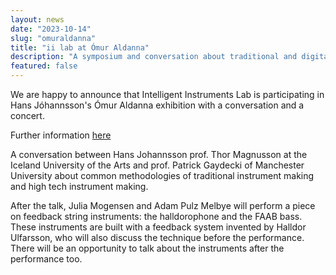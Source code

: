 ```yaml
---
layout: news
date: "2023-10-14"
slug: "omuraldanna"
title: "ii lab at Ómur Aldanna"
description: "A symposium and conversation about traditional and digital lutherie"
featured: false
---
```


<script>
import CaptionedImage from "../../components/Images/CaptionedImage.svelte"
</script>

We are happy to announce that Intelligent Instruments Lab is participating in Hans Jóhannsson's Ómur Aldanna exhibition with a conversation and a concert. 

Further information [here](https://www.asmundarsalur.is/omuraldanna) 

A conversation between Hans Johannsson prof. Thor Magnusson at the Iceland University of the Arts and prof. Patrick Gaydecki of Manchester University about common methodologies of traditional instrument making and high tech instrument making.

<CaptionedImage
src="news/adamjulia.png"
alt="Adam and Julia performing at Mengi"
caption="Adam and Julia performing at Mengi"/>

After the talk, Julia Mogensen and Adam Pulz Melbye will perform a piece on feedback string instruments: the halldorophone and the FAAB bass. These instruments are built with a feedback system invented by Halldor Ulfarsson, who will also discuss the technique before the performance. There will be an opportunity to talk about the instruments after the performance too. 



